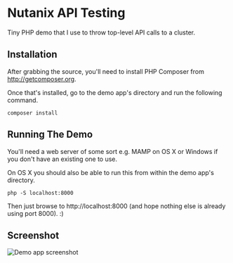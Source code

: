 # Nutanix API Testing

Tiny PHP demo that I use to throw top-level API calls to a cluster.

## Installation

After grabbing the source, you'll need to install PHP Composer from http://getcomposer.org.

Once that's installed, go to the demo app's directory and run the following command.

```composer install```

## Running The Demo

You'll need a web server of some sort e.g. MAMP on OS X or Windows if you don't have an existing one to use.

On OS X you should also be able to run this from within the demo app's directory.

```php -S localhost:8000```

Then just browse to http://localhost:8000 (and hope nothing else is already using port 8000).  :)

## Screenshot

![Demo app screenshot](https://raw.githubusercontent.com/digitalformula/nutanix-api-testing/master/screenshot.jpg)
